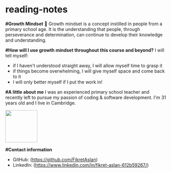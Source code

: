 # reading-notes


**#Growth Mindset** 🌻
Growth mindset is a concept instilled in people from a primary school age. It is the understanding that people, through perseverance and determination, can continue to develop their knowledge and understanding.

**#How will I use growth mindset throughout this course and beyond?**
I will tell myself:
- if I haven't understood straight away, I will allow myself time to grasp it
- if things become overwhelming, I will give myself space and come back to it
- I will only better myself if I put the work in!

**#A little about me**
I was an experienced primary school teacher and recently left to pursue my passion of coding & software development.
I'm 31 years old and I live in Cambridge. 

<img src="https://github.com/FikretAslan/reading-notes/assets/135455155/ea6b7f97-d81e-4627-8716-4604d9ae1fd3" width="100" height="100">

**#Contact information**
- GitHub: (https://github.com/FikretAslan)
- LinkedIn: (https://www.linkedin.com/in/fikret-aslan-612b59267/)









